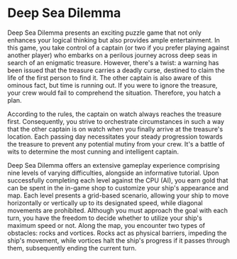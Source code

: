 # Deep Sea Dilemma
Deep Sea Dilemma presents an exciting puzzle game that not only enhances your logical thinking but also provides ample entertainment. In this game, you take control of a captain (or two if you prefer playing against another player) who embarks on a perilous journey across deep seas in search of an enigmatic treasure. However, there's a twist: a warning has been issued that the treasure carries a deadly curse, destined to claim the life of the first person to find it. The other captain is also aware of this ominous fact, but time is running out. If you were to ignore the treasure, your crew would fail to comprehend the situation. Therefore, you hatch a plan.

According to the rules, the captain on watch always reaches the treasure first. Consequently, you strive to orchestrate circumstances in such a way that the other captain is on watch when you finally arrive at the treasure's location. Each passing day necessitates your steady progression towards the treasure to prevent any potential mutiny from your crew. It's a battle of wits to determine the most cunning and intelligent captain.

Deep Sea Dilemma offers an extensive gameplay experience comprising nine levels of varying difficulties, alongside an informative tutorial. Upon successfully completing each level against the CPU (AI), you earn gold that can be spent in the in-game shop to customize your ship's appearance and map. Each level presents a grid-based scenario, allowing your ship to move horizontally or vertically up to its designated speed, while diagonal movements are prohibited. Although you must approach the goal with each turn, you have the freedom to decide whether to utilize your ship's maximum speed or not. Along the map, you encounter two types of obstacles: rocks and vortices. Rocks act as physical barriers, impeding the ship's movement, while vortices halt the ship's progress if it passes through them, subsequently ending the current turn.
